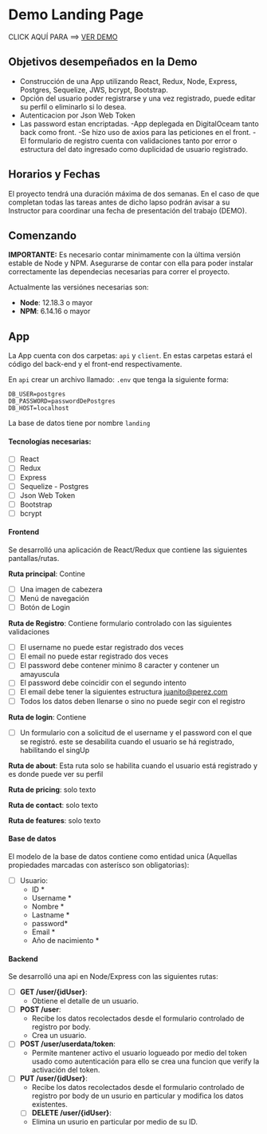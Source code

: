 
# Demo Landing Page

 CLICK AQUÍ PARA ==> <a href="http://104.236.67.205/"> VER DEMO</a>



## Objetivos desempeñados en la Demo

- Construcción de una App utilizando React, Redux, Node, Express, Postgres, Sequelize, JWS, bcrypt, Bootstrap.
- Opción del usuario poder registrarse y una vez registrado, puede editar su perfil o eliminarlo si lo desea.
- Autenticacion por Json Web Token
- Las password estan encriptadas.
-App deplegada en DigitalOceam tanto back como front.
-Se hizo uso de axios para las peticiones en el front.
-El formulario de registro cuenta con validaciones tanto por error o estructura del dato ingresado como duplicidad de usuario registrado.

## Horarios y Fechas

El proyecto tendrá una duración máxima de dos semanas. En el caso de que completan todas las tareas antes de dicho lapso podrán avisar a su Instructor para coordinar una fecha de presentación del trabajo (DEMO).

## Comenzando

__IMPORTANTE:__ Es necesario contar minimamente con la última versión estable de Node y NPM. Asegurarse de contar con ella para poder instalar correctamente las dependecias necesarias para correr el proyecto.

Actualmente las versiónes necesarias son:

 * __Node__: 12.18.3 o mayor
 * __NPM__: 6.14.16 o mayor


## App

La App cuenta con dos carpetas: `api` y `client`. En estas carpetas estará el código del back-end y el front-end respectivamente.

En `api` crear un archivo llamado: `.env` que tenga la siguiente forma:

```
DB_USER=postgres
DB_PASSWORD=passwordDePostgres
DB_HOST=localhost
```

La base de datos tiene por nombre `landing`


#### Tecnologías necesarias:
- [ ] React
- [ ] Redux
- [ ] Express
- [ ] Sequelize - Postgres
- [ ] Json Web Token
- [ ] Bootstrap
- [ ] bcrypt

#### Frontend

Se  desarrolló una aplicación de React/Redux que contiene las siguientes pantallas/rutas.


__Ruta principal__: Contine
- [ ] Una imagen de cabezera
- [ ] Menú de navegación
- [ ] Botón de Login

__Ruta de Registro__: Contiene formulario controlado con las siguientes validaciones
- [ ]  El username no puede estar registrado dos veces
- [ ] El email no puede estar registrado dos veces
- [ ] El password debe contener minimo 8 caracter y contener un amayuscula
- [ ] El password debe coincidir con el segundo intento
- [ ] El email debe tener la siguientes estructura juanito@perez.com
- [ ] Todos los datos deben llenarse o sino no puede segir con el registro

__Ruta de login__: Contiene 
- [ ] Un formulario con a solicitud de el username y el password con el que se registró. este se desabilita cuando el usuario se há registrado, habilitando el singUp

__Ruta de about__: Esta ruta solo se habilita cuando el usuario está registrado y es donde puede ver su perfil 

__Ruta de pricing__: solo texto

__Ruta de contact__: solo texto

__Ruta de features__: solo texto


#### Base de datos

El modelo de la base de datos contiene como entidad unica (Aquellas propiedades marcadas con asterísco son obligatorias):

- [ ] Usuario:
  - ID  *
  - Username *
  - Nombre *
  - Lastname *
  - password*
  - Email *
  - Año de nacimiento *



#### Backend

Se desarrolló una api en Node/Express con las siguientes rutas:




- [ ] __GET /user/{idUser}__:
  - Obtiene el detalle de un usuario.
- [ ] __POST /user__:
  - Recibe los datos recolectados desde el formulario controlado de registro por body.
  - Crea un usuario.
- [ ] __POST /user/userdata/token__:
  - Permite mantener activo el usuario logueado por medio del token usado como autenticación para ello se crea una funcion que verify la activación del token.
- [ ] __PUT /user/{idUser}__:
  - Recibe los datos recolectados desde el formulario controlado de registro por body de un usurio en particular y modifica los datos existentes.
  - [ ] __DELETE /user/{idUser}__:
  - Elimina un usurio en particular por medio de su ID.
  

